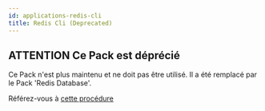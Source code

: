 ```yaml
---
id: applications-redis-cli
title: Redis Cli (Deprecated)
---
```


## **ATTENTION** Ce Pack est déprécié

Ce Pack n'est plus maintenu et ne doit pas être utilisé. Il a été remplacé par le Pack 'Redis Database'.

Référez-vous à [cette procédure](applications-databases-redis)